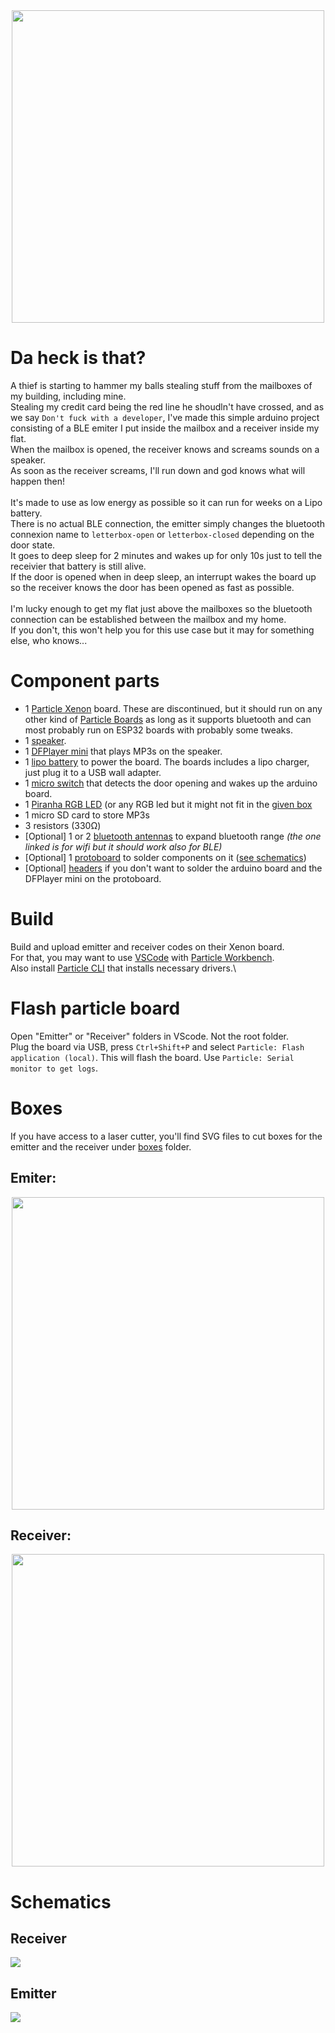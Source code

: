 <div align="center"><img src="https://github.com/Durss/mailbox-thief-catcher/blob/main/boxes/receiver_render.png" width="500"></div>

# Da heck is that?
A thief is starting to hammer my balls stealing stuff from the mailboxes of my building, including mine.\
Stealing my credit card being the red line he shoudln't have crossed, and as we say `Don't fuck with a developer`, I've made this simple arduino project consisting of a BLE emiter I put inside the mailbox and a receiver inside my flat.\
When the mailbox is opened, the receiver knows and screams sounds on a speaker.\
As soon as the receiver screams, I'll run down and god knows what will happen then!\
\
It's made to use as low energy as possible so it can run for weeks on a Lipo battery.\
There is no actual BLE connection, the emitter simply changes the bluetooth connexion name to `letterbox-open` or `letterbox-closed` depending on the door state.\
It goes to deep sleep for 2 minutes and wakes up for only 10s just to tell the receivier that battery is still alive.\
If the door is opened when in deep sleep, an interrupt wakes the board up so the receiver knows the door has been opened as fast as possible.\
\
I'm lucky enough to get my flat just above the mailboxes so the bluetooth connection can be established between the mailbox and my home.\
If you don't, this won't help you for this use case but it may for something else, who knows...

# Component parts
- 1 [Particle Xenon](https://docs.particle.io/xenon/) board. These are discontinued, but it should run on any other kind of [Particle Boards](https://www.particle.io/devices/) as long as it supports bluetooth and can most probably run on ESP32 boards with probably some tweaks.
- 1 [speaker](https://www.adafruit.com/product/1313).
- 1 [DFPlayer mini](https://wiki.dfrobot.com/DFPlayer_Mini_SKU_DFR0299) that plays MP3s on the speaker.
- 1 [lipo battery](https://www.adafruit.com/product/2011) to power the board. The boards includes a lipo charger, just plug it to a USB wall adapter.
- 1 [micro switch](https://www.sparkfun.com/products/13014) that detects the door opening and wakes up the arduino board.
- 1 [Piranha RGB LED](https://www.adafruit.com/product/1451) (or any RGB led but it might not fit in the [given box](#boxes)
- 1 micro SD card to store MP3s
- 3 resistors (330Ω)
- [Optional] 1 or 2 [bluetooth antennas](https://www.adafruit.com/product/2308) to expand bluetooth range *(the one linked is for wifi but it should work also for BLE)*
- [Optional] 1 [protoboard](https://www.adafruit.com/product/4786) to solder components on it ([see schematics](#schematics))
- [Optional] [headers](https://www.adafruit.com/product/4160) if you don't want to solder the arduino board and the DFPlayer mini on the protoboard.

# Build
Build and upload emitter and receiver codes on their Xenon board.\
For that, you may want to use [VSCode](https://code.visualstudio.com) with [Particle Workbench](https://www.particle.io/workbench/).\
Also install [Particle CLI](https://docs.particle.io/getting-started/developer-tools/cli/) that installs necessary drivers.\

# Flash particle board
Open "Emitter" or "Receiver" folders in VScode. Not the root folder.\
Plug the board via USB, press `Ctrl+Shift+P` and select `Particle: Flash application (local)`. This will flash the board. Use `Particle: Serial monitor to get logs`.

# Boxes
If you have access to a laser cutter, you'll find SVG files to cut boxes for the emitter and the receiver under [boxes](https://github.com/Durss/mailbox-thief-catcher/tree/main/boxes) folder.

## Emiter:
<div align="center"><img src="https://github.com/Durss/mailbox-thief-catcher/blob/main/boxes/emitter_render.png" width="500"></div>

## Receiver:
<div align="center"><img src="https://github.com/Durss/mailbox-thief-catcher/blob/main/boxes/receiver_render.png" width="500"></div>

# Schematics
## Receiver
<img src="https://github.com/Durss/mailbox-thief-catcher/blob/main/schematics/receiver.png">

## Emitter
<img src="https://github.com/Durss/mailbox-thief-catcher/blob/main/schematics/emitter.png">
